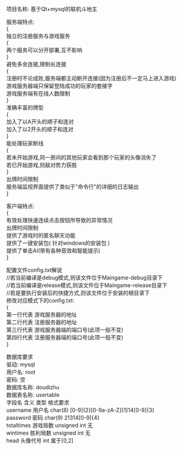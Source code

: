 项目名称: 基于Qt+mysql的联机斗地主  
  
服务端特点:  
{  
	独立的注册服务与游戏服务  
	{  
	   两个服务可以分开部署,互不影响  
    }  
    避免多余连接,限制长连接  
    {  
       注册时不论成败,服务端都主动断开连接(因为注册后不一定马上进入游戏)  
       游戏服务器端只保留登陆成功的玩家的套接字  
       游戏服务端有在线人数限制  
    }  
    准确丰富的牌型  
    {  
       加入了以A开头的顺子和连对  
       加入了以2开头的顺子和连对  
    }  
    能处理玩家断线  
    {  
       若未开始游戏,同一房间的其他玩家会看到那个玩家的头像消失了  
       若已开始游戏,则敌对势力获胜  
    }  
    出牌时间限制  
    服务端监视界面提供了类似于"命令行"的详细的日志输出  
}  
  
  
客户端特点:  
{  
	有效处理快速连续点击按钮所导致的异常情况  
	出牌时间限制  
	提供了游戏时的匿名聊天功能  
	提供了一键安装包( 针对windows的安装包 )  
	提供了单击AI(带有各种音效和智能提示)  
}  
  
  
配置文件config.txt解说  
//若当前编译是debug模式,则该文件位于Maingame-debug目录下  
//若当前编译是release模式,则该文件位于Maingame-release目录下  
//若是要执行安装后的快捷方式,则该文件位于安装的根目录下  
修改对应模式下的config.txt:  
{  
	第一行代表 游戏服务器的地址  
    第二行代表 注册服务器的地址  
    第三行代表 游戏服务器端的端口号(此项一般不变)  
    第四行代表 注册服务器端的端口号(此项一般不变)  
}  
  
  
数据库要求  
驱动: mysql  
用户名: root  
密码: 空  
数据库名称: doudizhu  
数据表名称: usertable  
字段名        含义        类型            格式要求  
username      用户名      char(8)         [0-9]{2}[0-9a-zA-Z]{1}14[0-9]{3}  
password      密码        char(9)         21314[0-9]{4}  
totaltimes    游戏局数    unsigned int    无  
wintimes      胜利局数    unsigned int    无  
head          头像代号    int             属于[0,2]  
